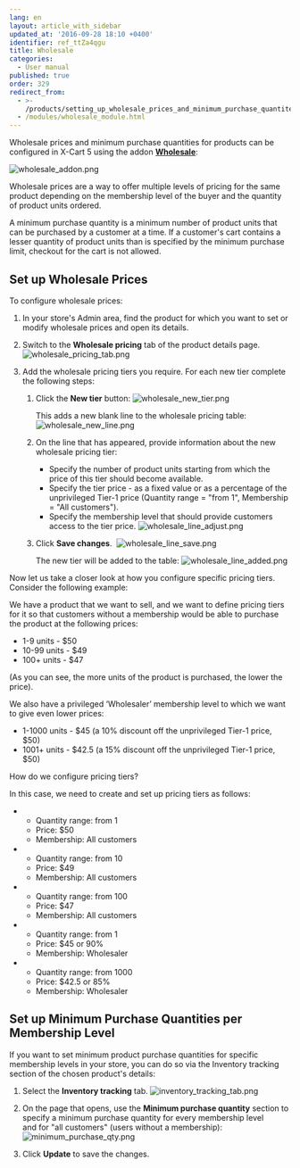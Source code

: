 ```yaml
---
lang: en
layout: article_with_sidebar
updated_at: '2016-09-28 18:10 +0400'
identifier: ref_ttZa4qgu
title: Wholesale
categories:
  - User manual
published: true
order: 329
redirect_from:
  - >-
    /products/setting_up_wholesale_prices_and_minimum_purchase_quantites_for_different_membership_levels.html
  - /modules/wholesale_module.html
---
```

Wholesale prices and minimum purchase quantities for products can be configured in X-Cart 5 using the addon **[Wholesale](https://market.x-cart.com/addons/wholesale.html)**:

![wholesale_addon.png]({{site.baseurl}}/attachments/ref_ttZa4qgu/wholesale_addon.png)

Wholesale prices are a way to offer multiple levels of pricing for the same product depending on the membership level of the buyer and the quantity of product units ordered.

A minimum purchase quantity is a minimum number of product units that can be purchased by a customer at a time. If a customer's cart contains a lesser quantity of product units than is specified by the minimum purchase limit, checkout for the cart is not allowed.

## Set up Wholesale Prices

To configure wholesale prices:

1.  In your store's Admin area, find the product for which you want to set or modify wholesale prices and open its details.

2.  Switch to the **Wholesale pricing** tab of the product details page. 
    ![wholesale_pricing_tab.png]({{site.baseurl}}/attachments/ref_ttZa4qgu/wholesale_pricing_tab.png)

3.  Add the wholesale pricing tiers you require. For each new tier complete the following steps:

    1.  Click the **New tier** button:
        ![wholesale_new_tier.png]({{site.baseurl}}/attachments/ref_ttZa4qgu/wholesale_new_tier.png)

        This adds a new blank line to the wholesale pricing table:
        ![wholesale_new_line.png]({{site.baseurl}}/attachments/ref_ttZa4qgu/wholesale_new_line.png)

    2.  On the line that has appeared, provide information about the new wholesale pricing tier:
        * Specify the number of product units starting from which the price of this tier should become available.
        * Specify the tier price - as a fixed value or as a percentage of the unprivileged Tier-1 price (Quantity range = "from 1", Membership = "All customers").
        * Specify the membership level that should provide customers access to the tier price.
        ![wholesale_line_adjust.png]({{site.baseurl}}/attachments/ref_ttZa4qgu/wholesale_line_adjust.png)
        
    3.  Click **Save changes**. 
        ![wholesale_line_save.png]({{site.baseurl}}/attachments/ref_ttZa4qgu/wholesale_line_save.png)

        The new tier will be added to the table:
        ![wholesale_line_added.png]({{site.baseurl}}/attachments/ref_ttZa4qgu/wholesale_line_added.png)

Now let us take a closer look at how you configure specific pricing tiers. Consider the following example:

We have a product that we want to sell, and we want to define pricing tiers for it so that customers without a membership would be able to purchase the product at the following prices:

   * 1-9 units - $50
   * 10-99 units - $49
   * 100+ units - $47

(As you can see, the more units of the product is purchased, the lower the price).

We also have a privileged ‘Wholesaler’ membership level to which we want to give even lower prices:

   * 1-1000 units - $45 (a 10% discount off the unprivileged Tier-1 price, $50)
   * 1001+ units - $42.5 (a 15% discount off the unprivileged Tier-1 price, $50)

How do we configure pricing tiers?

In this case, we need to create and set up pricing tiers as follows:

*   *   Quantity range: from 1
    *   Price: $50
    *   Membership: All customers
       
       
*   *   Quantity range: from 10
    *  Price: $49
    *  Membership: All customers
       
       
*   *  Quantity range: from 100
    *  Price: $47
    *  Membership: All customers
       
       
*   *  Quantity range: from 1
    *  Price: $45 or 90%
    *  Membership: Wholesaler
       
       
*   *  Quantity range: from 1000
    *  Price: $42.5 or 85%
    *  Membership: Wholesaler

## Set up Minimum Purchase Quantities per Membership Level

If you want to set minimum product purchase quantities for specific membership levels in your store, you can do so via the Inventory tracking section of the chosen product's details:

1.  Select the **Inventory tracking** tab.
    ![inventory_tracking_tab.png]({{site.baseurl}}/attachments/ref_ttZa4qgu/inventory_tracking_tab.png)

2.  On the page that opens, use the **Minimum purchase quantity** section to specify a minimum purchase quantity for every membership level and for "all customers" (users without a membership):
    ![minimum_purchase_qty.png]({{site.baseurl}}/attachments/ref_ttZa4qgu/minimum_purchase_qty.png)

3.  Click **Update** to save the changes.


